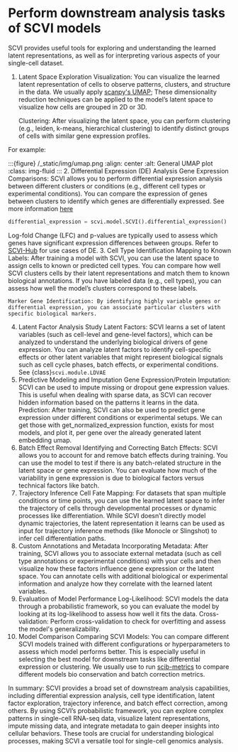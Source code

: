 # Perform downstream analysis tasks of SCVI models

SCVI provides useful tools for exploring and understanding the learned latent representations, as well as for interpreting various aspects of your single-cell dataset.

1. Latent Space Exploration
Visualization: You can visualize the learned latent representation of cells to observe patterns, clusters, and structure in the data.
We usually apply [scanpy's UMAP](https://scanpy.readthedocs.io/en/1.10.x/tutorials/plotting/core.html); These dimensionality reduction techniques can be applied to the model’s latent space to visualize how cells are grouped in 2D or 3D.

    Clustering: After visualizing the latent space, you can perform clustering (e.g., leiden, k-means, hierarchical clustering) to identify distinct groups of cells with similar gene expression profiles.

For example:

:::{figure} /\_static/img/umap.png
:align: center
:alt: General UMAP plot
:class: img-fluid
:::
2. Differential Expression (DE) Analysis
Gene Expression Comparisons: SCVI allows you to perform differential expression analysis between different clusters or conditions (e.g., different cell types or experimental conditions).
You can compare the expression of genes between clusters to identify which genes are differentially expressed. See more information [here](https://decoupler-py.readthedocs.io/en/latest/notebooks/bulk.html#Differential-expression-analysis)
```python
differential_expression = scvi.model.SCVI().differential_expression()
```
Log-fold Change (LFC) and p-values are typically used to assess which genes have significant expression differences between groups.
Refer to [SCVI-Hub](https://huggingface.co/scvi-tools) for use cases of DE.
3. Cell Type Identification
Mapping to Known Labels: After training a model with SCVI, you can use the latent space to assign cells to known or predicted cell types. You can compare how well SCVI clusters cells by their latent representations and match them to known biological annotations.
If you have labeled data (e.g., cell types), you can assess how well the model’s clusters correspond to these labels.

    Marker Gene Identification: By identifying highly variable genes or differential expression, you can associate particular clusters with specific biological markers.
4. Latent Factor Analysis
Study Latent Factors: SCVI learns a set of latent variables (such as cell-level and gene-level factors), which can be analyzed to understand the underlying biological drivers of gene expression.
You can analyze latent factors to identify cell-specific effects or other latent variables that might represent biological signals such as cell cycle phases, batch effects, or experimental conditions.
See {class}`scvi.module.LDVAE`
5. Predictive Modeling and Imputation
Gene Expression/Protein Imputation: SCVI can be used to impute missing or dropout gene expression values. This is useful when dealing with sparse data, as SCVI can recover hidden information based on the patterns it learns in the data.
Prediction: After training, SCVI can also be used to predict gene expression under different conditions or experimental setups.
We can get those with get_normalized_expression function, exists for most models, and plot it, per gene over the already generated latent embedding umap.
6. Batch Effect Removal
Identifying and Correcting Batch Effects: SCVI allows you to account for and remove batch effects during training. You can use the model to test if there is any batch-related structure in the latent space or gene expression.
You can evaluate how much of the variability in gene expression is due to biological factors versus technical factors like batch.
7. Trajectory Inference
Cell Fate Mapping: For datasets that span multiple conditions or time points, you can use the learned latent space to infer the trajectory of cells through developmental processes or dynamic processes like differentiation.
While SCVI doesn’t directly model dynamic trajectories, the latent representation it learns can be used as input for trajectory inference methods (like Monocle or Slingshot) to infer cell differentiation paths.
8. Custom Annotations and Metadata
Incorporating Metadata: After training, SCVI allows you to associate external metadata (such as cell type annotations or experimental conditions) with your cells and then visualize how these factors influence gene expression or the latent space.
You can annotate cells with additional biological or experimental information and analyze how they correlate with the learned latent variables.
9. Evaluation of Model Performance
Log-Likelihood: SCVI models the data through a probabilistic framework, so you can evaluate the model by looking at its log-likelihood to assess how well it fits the data.
Cross-validation: Perform cross-validation to check for overfitting and assess the model's generalizability.
10. Model Comparison
Comparing SCVI Models: You can compare different SCVI models trained with different configurations or hyperparameters to assess which model performs better. This is especially useful in selecting the best model for downstream tasks like differential expression or clustering.
We usually use to run [scib-metrics](https://github.com/YosefLab/scib-metrics) to compare different models bio conservation and batch correction metrics.

In summary:
SCVI provides a broad set of downstream analysis capabilities, including differential expression analysis, cell type identification, latent factor exploration, trajectory inference, and batch effect correction, among others. By using SCVI’s probabilistic framework, you can explore complex patterns in single-cell RNA-seq data, visualize latent representations, impute missing data, and integrate metadata to gain deeper insights into cellular behaviors. These tools are crucial for understanding biological processes, making SCVI a versatile tool for single-cell genomics analysis.
